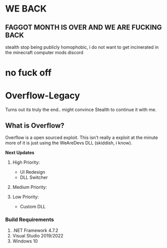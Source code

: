 # WE BACK
## FAGGOT MONTH IS OVER AND WE ARE FUCKING BACK
stealth stop being publicly homophobic, i do not want to get incinerated in the minecraft computer mods discord
# no fuck off
# Overflow-Legacy
Turns out its truly the end.. might convince Stealth to continue it with me.
## What is Overflow?
Overflow is a open sourced exploit. This isn't really a exploit at the minute more of it is just using the WeAreDevs DLL (skiddish, i know).

**Next Updates**

1. High Priority:
   - UI Redesign
   - DLL Switcher

2. Medium Priority:

3. Low Priority:
   - Custom DLL

### Build Requirements
1. .NET Framework 4.7.2
2. Visual Studio 2019/2022
3. Windows 10








































